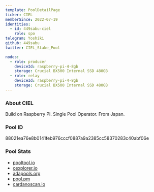 ```yaml
---
template: PoolDetailPage
ticker: CIEL
memberSince: 2022-07-19
identities:
  - id: 449sabu-ciel
    role: spo
telegram: Yoshiki
github: 449sabu
twitter: CIEL_Stake_Pool

nodes:
  - role: producer
    deviceId: raspberry-pi-4-8gb
    storage: Crucial BX500 Internal SSD 480GB
  - role: relay
    deviceId: raspberry-pi-4-8gb
    storage: Crucial BX500 Internal SSD 480GB
---
```


### About CIEL
Build on Raspberry Pi. Single Pool Operator. From Japan.


### Pool ID
88021ea76e8b0141feb976cccf0887a9a2385cc58370283c40abf06e

### Pool Stats
- [pooltool.io](https://pooltool.io/pool/88021ea76e8b0141feb976cccf0887a9a2385cc58370283c40abf06e)
- [cexplorer.io](https://cexplorer.io/pool/pool13qppafmw3vq5rl4ewmxv7zy84x3rshx9sdczs0zq40cxu0dqkrg)
- [adapools.org](https://adapools.org/pool/88021ea76e8b0141feb976cccf0887a9a2385cc58370283c40abf06e)
- [pool.pm](https://pool.pm/88021ea76e8b0141feb976cccf0887a9a2385cc58370283c40abf06e)
- [cardanoscan.io](https://cardanoscan.io/pool/88021ea76e8b0141feb976cccf0887a9a2385cc58370283c40abf06e)
